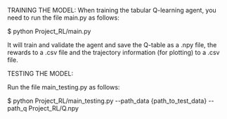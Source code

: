 TRAINING THE MODEL:
When training the tabular Q-learning agent, you need to run the file main.py as follows:

$ python Project_RL/main.py

It will train and validate the agent and save the Q-table as a .npy file, the rewards to a .csv file and the trajectory information (for plotting) to a .csv file.

TESTING THE MODEL:

Run the file main_testing.py as follows:

$ python Project_RL/main_testing.py --path_data {path_to_test_data} --path_q Project_RL/Q.npy
